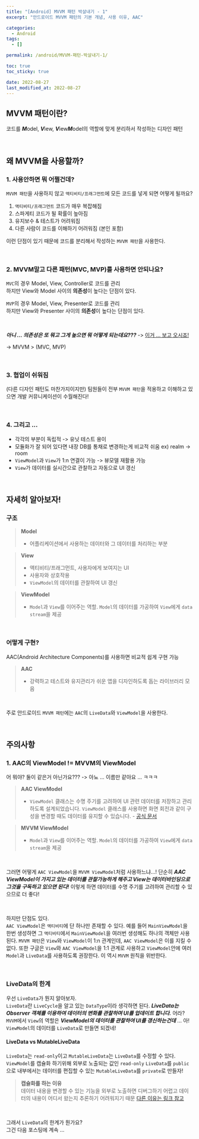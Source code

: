 ```yaml
---
title: "[Android] MVVM 패턴 박살내기 - 1"
excerpt: "안드로이드 MVVM 패턴의 기본 개념, 사용 이유, AAC"

categories:
  - Android
tags:
  - []

permalink: /android/MVVM-패턴-박살내기-1/

toc: true
toc_sticky: true

date: 2022-08-27
last_modified_at: 2022-08-27
---
```

## MVVM 패턴이란?
코드를 ***M***odel, ***V***iew, ***V***iew***M***odel의 역할에 맞게 분리하서 작성하는 디자인 패턴


<br>

## 왜 MVVM을 사용할까?
### 1. 사용안하면 뭐 어쩔건데?
`MVVM 패턴`을 사용하지 않고 `액티비티/프래그먼트`에 모든 코드를 넣게 되면 어떻게 될까요?   
1. `액티비티/프래그먼트` 코드가 매우 복잡해짐
2. 스파게티 코드가 될 확률이 높아짐
3. 유지보수 & 테스트가 어려워짐
4. 다른 사람이 코드를 이해하기 어려워짐 (본인 포함)

이런 단점이 있기 때문에 코드를 분리해서 작성하는 `MVVM 패턴`을 사용한다.   

<br>

### 2. MVVM말고 다른 패턴(MVC, MVP)를 사용하면 안되나요?
`MVC`의 경우 Model, View, Controller로 코드를 관리   
하지만 View와 Model 사이의 **의존성**이 높다는 단점이 있다.   

`MVP`의 경우 Model, View, Presenter로 코드를 관리   
하지만 View와 Presenter 사이의 **의존성**이 높다는 단점이 있다.  

<br>

***아니 ... 의존성은 또 뭐고 그게 높으면 뭐 어떻게 되는데요???***  ->  [이거 ... 보고 오시죠!](https://kotlinworld.com/64)   

-> MVVM > (MVC, MVP)

<br>

### 3. 협업이 쉬워짐
(다른 디자인 패턴도 마찬가지이지만) 팀원들이 전부 `MVVM 패턴`을 적용하고 이해하고 있으면 개발 커뮤니케이션이 수월해진다!

<br>

### 4. 그리고 ...
* 각각의 부분이 독립적 -> 유닛 테스트 용이
* 모듈화가 잘 되어 있다면 내장 DB를 통채로 변경하는게 비교적 쉬움 ex) realm -> room
* `ViewModel`과 `View`가 1:n 연결이 가능 -> 뷰모델 재활용 가능
* `View`가 데이터를 실시간으로 관찰하고 자동으로 UI 갱신

<br>

## 자세히 알아보자!
### 구조
> **Model**   
> * 어플리케이션에서 사용하는 데이터와 그 데이터를 처리하는 부분   

> **View**   
> * 액티비티/프래그먼트, 사용자에게 보여지는 UI   
> * 사용자와 상호작용   
> * `ViewModel`의 데이터를 관찰하여 UI 갱신

> **ViewModel**   
> * `Model`과 `View`를 이어주는 역할. `Model`의 데이터를 가공하여 `View`에게 `data stream`을 제공

<br>

### 어떻게 구현?
AAC(Android Architecture Components)를 사용하면 비교적 쉽게 구현 가능
> **AAC**
> * 강력하고 테스트와 유지관리가 쉬운 앱을 디자인하도록 돕는 라이브러리 모음

<br>

주로 안드로이드 `MVVM 패턴`에는 `AAC`의 `LiveData`와 `ViewModel`을 사용한다.

<br>

## 주의사항
### 1. AAC의 ViewModel != MVVM의 ViewModel
어 뭐야? 둘이 같은거 아닌가요??? -> 아뇨 ... 이름만 같아요 ... ㅋㅋㅋ   
> **AAC ViewModel**   
> * `ViewModel` 클래스는 수명 주기를 고려하여 UI 관련 데이터를 저장하고 관리하도록 설계되었습니다. `ViewModel` 클래스를 사용하면 화면 회전과 같이 구성을 변경할 때도 데이터를 유지할 수 있습니다. - [공식 문서](https://developer.android.com/topic/libraries/architecture/viewmodel)

> **MVVM ViewModel**   
> * `Model`과 `View`를 이어주는 역할. `Model`의 데이터를 가공하여 `View`에게 `data stream`을 제공

<br>

그러면 어떻게 `AAC ViewModel`을 `MVVM ViewModel`처럼 사용하느냐...! 단순히 ***AAC ViewModel이 가지고 있는 데이터를 관찰가능하게 해주고 View는 데이터바인딩으로 그것을 구독하고 있으면 된다!*** 이렇게 하면 데이터를 수명 주기를 고려하여 관리할 수 있으므로 더 좋다!   

<br>

하지만 단점도 있다.   
`AAC ViewModel`은 `액티비티`에 단 하나만 존재할 수 있다. 예를 들어 `MainViewModel`을 한번 생성하면 그 `액티비티`에서 `MainViewModel`을 여러번 생성해도 하나의 객체만 사용된다. `MVVM 패턴`은 `View`와 `ViewModel`이 1:n 관계인데, `AAC ViewModel`은 이를 지킬 수 없다. 또한 구글은 `View`와 `AAC ViewModel`을 1:1 관계로 사용하고 `ViewModel`안에 여러 `Model`과 `LiveData`를 사용하도록 권장한다. 이 역시 `MVVM` 원칙을 위반한다.

<br>

### LiveData의 한계
우선 `LiveData`가 뭔지 알아보자.   
`LiveData`란 `LiveCycle`을 알고 있는 `DataType`이라 생각하면 된다. ***LiveData는 Observer 객체를 이용하여 데이터의 변화를 관찰하며 UI를 업데이트 합니다.*** 어라? `MVVM`에서 `View`의 역할은 ***ViewModel의 데이터를 관찰하여 UI를 갱신하는건데*** ... 아! `ViewModel`의 데이터를 `LiveData`로 만들면 되겠네!   
  
#### LiveData vs MutableLiveData
`LiveData`는 `read-only`이고 `MutableLiveData`는 `LiveData`를 수정할 수 있다.   
`ViewModel`를 캡슐화 하기위해 외부로 노출되는 값인 `read-only` `LiveData`를 `public`으로 내부에서는 데이터를 편집할 수 있는 `MutableLiveData`를 `private`로 만들자!   
> **캡슐화를 하는 이유**   
데이터 내용을 변경할 수 있는 기능을 외부로 노출하면 디버그하기 어렵고 데이터의 내용이 어디서 왔는지 추론하기 어려워지기 때문 [다른 이유는 링크 참고](https://velog.io/@chawani47/%EA%B0%9D%EC%B2%B4%EC%A7%80%ED%96%A5%EC%97%90%EC%84%9C-%EC%BA%A1%EC%8A%90%ED%99%94%EA%B0%80-%EC%A4%91%EC%9A%94%ED%95%9C-%EC%9D%B4%EC%9C%A0)

<br>

그래서 `LiveData`의 한계가 뭔가요?   
그건 다음 포스팅에 계속 ...







